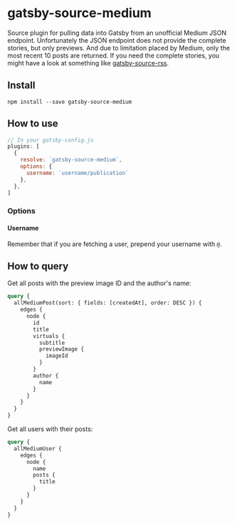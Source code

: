 # gatsby-source-medium

Source plugin for pulling data into Gatsby from an unofficial Medium JSON
endpoint. Unfortunately the JSON endpoint does not provide the complete stories, but only previews. And due to limitation placed by Medium, only the most recent 10 posts are returned. If you need the complete stories, you might have a look at something like
[gatsby-source-rss](https://github.com/jondubin/gatsby-source-rss).

## Install

`npm install --save gatsby-source-medium`

## How to use

```javascript
// In your gatsby-config.js
plugins: [
  {
    resolve: `gatsby-source-medium`,
    options: {
      username: `username/publication`
    },
  },
]
```

### Options

#### Username

Remember that if you are fetching a user, prepend your username with `@`.


## How to query

Get all posts with the preview image ID and the author's name:

```graphql
query {
  allMediumPost(sort: { fields: [createdAt], order: DESC }) {
    edges {
      node {
        id
        title
        virtuals {
          subtitle
          previewImage {
            imageId
          }
        }
        author {
          name
        }
      }
    }
  }
}
```

Get all users with their posts:

```graphql
query {
  allMediumUser {
    edges {
      node {
        name
        posts {
          title
        }
      }
    }
  }
}
```
